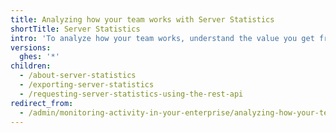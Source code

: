 ```yaml
---
title: Analyzing how your team works with Server Statistics
shortTitle: Server Statistics
intro: 'To analyze how your team works, understand the value you get from {% data variables.product.prodname_ghe_server %}, and help us improve our products, you can use {% data variables.product.prodname_server_statistics %} to review your usage data for {% data variables.product.prodname_ghe_server %} and share this aggregate data with {% data variables.product.company_short %}.'
versions:
  ghes: '*'
children:
  - /about-server-statistics
  - /exporting-server-statistics
  - /requesting-server-statistics-using-the-rest-api
redirect_from:
  - /admin/monitoring-activity-in-your-enterprise/analyzing-how-your-team-works-with-server-statistics/including-data-about-github-actions-in-server-statistics
---
```

